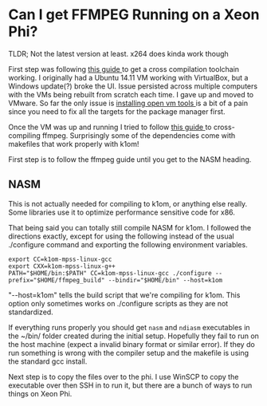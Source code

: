# Can I get FFMPEG Running on a Xeon Phi?
TLDR; Not the latest version at least. x264 does kinda work though

First step was following <a href= https://aidancrowther.com/project/xeonphi> this guide </a> to get a cross compilation toolchain working. I originally had a Ubuntu 14.11 VM working with VirtualBox, but a Windows update(?) broke the UI. Issue persisted across multiple computers with the VMs being rebuilt from scratch each time. I gave up and moved to VMware. So far the only issue is <a href=https://docs.vmware.com/en/VMware-Tools/12.1.0/com.vmware.vsphere.vmwaretools.doc/GUID-C48E1F14-240D-4DD1-8D4C-25B6EBE4BB0F.html> installing open vm tools </a> is a bit of a pain since you need to fix all the targets for the package manager first. 

Once the VM was up and running I tried to follow <a href=https://trac.ffmpeg.org/wiki/CompilationGuide/Ubuntu> this guide </a> to cross-compiling ffmpeg. Surprisingly some of the dependencies come with makefiles that work properly with k1om!

First step is to follow the ffmpeg guide until you get to the NASM heading.

## NASM
This is not actually needed for compiling to k1om, or anything else really. Some libraries use it to optimize performance sensitive code for x86.

That being said you can totally still compile NASM for k1om. I followed the directions exactly, except for using the following instead of the usual ./configure command and exporting the following environment variables.

```
export CC=k1om-mpss-linux-gcc
export CXX=k1om-mpss-linux-g++
PATH="$HOME/bin:$PATH" CC=k1om-mpss-linux-gcc ./configure --prefix="$HOME/ffmpeg_build" --bindir="$HOME/bin" --host=k1om
```

"--host=k1om" tells the build script that we're compiling for k1om. This option only sometimes works on ./configure scripts as they are not standardized.

If everything runs properly you should get `nasm` and `ndiasm` executables in the ~/bin/ folder created during the initial setup. Hopefully they fail to run on the host machine (expect a invalid binary format or similar error). If they do run something is wrong with the compiler setup and the makefile is using the standard gcc install.

Next step is to copy the files over to the phi. I use WinSCP to copy the executable over then SSH in to run it, but there are a bunch of ways to run things on Xeon Phi.

